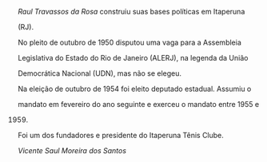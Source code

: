 

*Raul Travassos da Rosa* construiu suas bases políticas em Itaperuna

(RJ).



No pleito de outubro de 1950 disputou uma vaga para a Assembleia

Legislativa do Estado do Rio de Janeiro (ALERJ), na legenda da União

Democrática Nacional (UDN), mas não se elegeu.



Na eleição de outubro de 1954 foi eleito deputado estadual. Assumiu o

mandato em fevereiro do ano seguinte e exerceu o mandato entre 1955 e

1959.



Foi um dos fundadores e presidente do Itaperuna Tênis Clube.



*Vicente Saul Moreira dos Santos*



